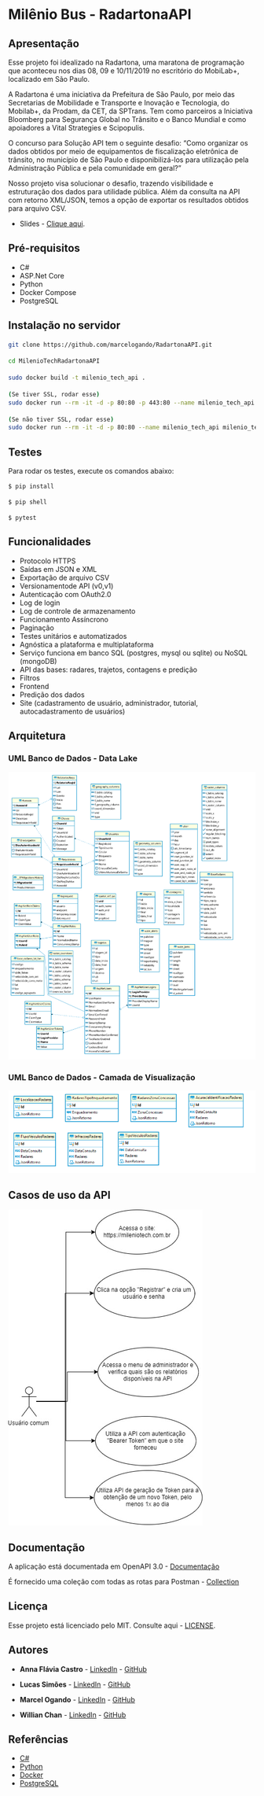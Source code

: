 ﻿# Milênio Bus - RadartonaAPI

## Apresentação

Esse projeto foi idealizado na Radartona, uma maratona de programação que aconteceu nos dias 08, 09 e 10/11/2019 no escritório do MobiLab+, localizado em São Paulo.

A Radartona é uma iniciativa da Prefeitura de São Paulo, por meio das Secretarias de Mobilidade e Transporte e Inovação e Tecnologia, do Mobilab+, da Prodam, da CET, da SPTrans. Tem como parceiros a Iniciativa Bloomberg para Segurança Global no Trânsito e o Banco Mundial e como apoiadores a Vital Strategies e Scipopulis.

O concurso para Solução API tem o seguinte desafio: “Como organizar os dados obtidos por meio de equipamentos de fiscalização eletrônica de trânsito, no município de São Paulo e disponibilizá-los para utilização pela Administração Pública e pela comunidade em geral?”

Nosso projeto visa solucionar o desafio, trazendo visibilidade e estruturação dos dados para utilidade pública. Além da consulta na API com retorno XML/JSON, temos a opção de exportar os resultados obtidos para arquivo CSV.

- Slides - [Clique aqui](https://github.com/marcelogando/RadartonaAPI/blob/master/MilenioRadartonaAPI/Presentation/api.pdf).

## Pré-requisitos

* C#
* ASP.Net Core
* Python
* Docker Compose
* PostgreSQL

## Instalação no servidor

```bash
git clone https://github.com/marcelogando/RadartonaAPI.git

cd MilenioTechRadartonaAPI

sudo docker build -t milenio_tech_api .

(Se tiver SSL, rodar esse)
sudo docker run --rm -it -d -p 80:80 -p 443:80 --name milenio_tech_api milenio_tech_api -dit --restart unless-stopped

(Se não tiver SSL, rodar esse)
sudo docker run --rm -it -d -p 80:80 --name milenio_tech_api milenio_tech_api -dit --restart unless-stopped
```

## Testes

Para rodar os testes, execute os comandos abaixo:

```shell
$ pip install

$ pip shell

$ pytest
```

## Funcionalidades 

- Protocolo HTTPS
- Saídas em JSON e XML
- Exportação de arquivo CSV
- Versionamentode API (v0,v1)
- Autenticação com OAuth2.0
- Log de login
- Log de controle de armazenamento
- Funcionamento Assíncrono
- Paginação
- Testes unitários e automatizados
- Agnóstica a plataforma e  multiplataforma
- Serviço funciona em banco SQL (postgres, mysql ou sqlite) ou NoSQL (mongoDB)
- API das bases: radares, trajetos, contagens e predição
- Filtros
- Frontend
- Predição dos dados
- Site (cadastramento de usuário, administrador, tutorial, autocadastramento de usuários)

## Arquitetura

### UML Banco de Dados - Data Lake

![datalake](/MilenioRadartonaAPI/Presentation/datalake-ultimato.png)

### UML Banco de Dados - Camada de Visualização

![camada_visualização](/MilenioRadartonaAPI/Presentation/UML_camada_visualizacao.png)

## Casos de uso da API

![casos_uso](/MilenioRadartonaAPI/Presentation/casos_de_uso.jpg)

## Documentação

A aplicação está documentada em OpenAPI 3.0 - [Documentação](https://app.swaggerhub.com/apis-docs/willianchan/API_Milenio_Bus_Radartona/1.0.0-oas3)

É fornecido uma coleção com todas as rotas para Postman - [Collection](radartona.postman_collection.json)

## Licença

Esse projeto está licenciado pelo MIT. Consulte aqui - [LICENSE](https://github.com/marcelogando/RadartonaAPI/blob/master/LICENSE).

## Autores

* **Anna Flávia Castro** - [LinkedIn](https://br.linkedin.com/in/anna-fl%C3%A1via-castro-675264182) - [GitHub](https://github.com/annaflavia-castro)

* **Lucas Simões** - [LinkedIn](https://br.linkedin.com/in/lucazsimoes) - [GitHub](https://github.com/ImZicky)

* **Marcel Ogando** - [LinkedIn](https://br.linkedin.com/in/marcel-ogando) - [GitHub](https://github.com/marcelogando)

* **Willian Chan** - [LinkedIn](https://br.linkedin.com/in/willianchan) - [GitHub](https://github.com/willianchan)

## Referências

- [C#](https://docs.microsoft.com/pt-br/dotnet/csharp/programming-guide/)
- [Python](https://wiki.python.org.br/DocumentacaoPython)
- [Docker](https://docs.docker.com/)
- [PostgreSQL](https://www.postgresql.org/docs/)
